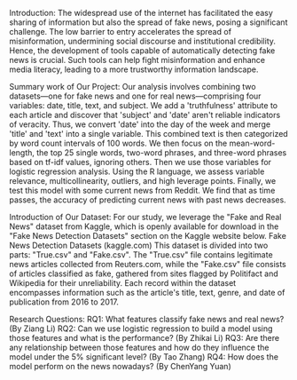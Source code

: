 Introduction:
The widespread use of the internet has facilitated the easy sharing of information but also the spread of fake news, posing a significant challenge. The low barrier to entry accelerates the spread of misinformation, undermining social discourse and institutional credibility. Hence, the development of tools capable of automatically detecting fake news is crucial. Such tools can help fight misinformation and enhance media literacy, leading to a more trustworthy information landscape.

Summary work of Our Project:
Our analysis involves combining two datasets—one for fake news and one for real news—comprising four variables: date, title, text, and subject. We add a 'truthfulness' attribute to each article and discover that 'subject' and 'date' aren't reliable indicators of veracity. Thus, we convert 'date' into the day of the week and merge 'title' and 'text' into a single variable. This combined text is then categorized by word count intervals of 100 words. We then focus on the mean-word-length, the top 25 single words, two-word phrases, and three-word phrases based on tf-idf values, ignoring others. Then we use those variables for logistic regression analysis. Using the R language, we assess variable relevance, multicollinearity, outliers, and high leverage points. Finally, we test this model with some current news from Reddit. We find that as time passes, the accuracy of predicting current news with past news decreases.

Introduction of Our Dataset:
For our study, we leverage the "Fake and Real News" dataset from Kaggle, which is openly available for download in the "Fake News Detection Datasets" section on the Kaggle website below.
Fake News Detection Datasets (kaggle.com)
This dataset is divided into two parts: "True.csv" and "Fake.csv". The "True.csv" file contains legitimate news articles collected from Reuters.com, while the "Fake.csv" file consists of articles classified as fake, gathered from sites flagged by Politifact and Wikipedia for their unreliability. Each record within the dataset encompasses information such as the article's title, text, genre, and date of publication from 2016 to 2017.

Research Questions:
RQ1: What features classify fake news and real news?  (By Ziang Li)
RQ2: Can we use logistic regression to build a model using those features and what is the performance? (By Zhikai Li)
RQ3: Are there any relationship between those features and how do they influence the model under the 5% significant level? (By Tao Zhang)
RQ4: How does the model perform on the news nowadays? (By ChenYang Yuan)
